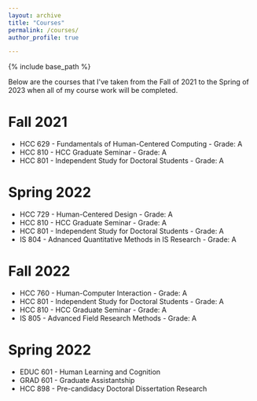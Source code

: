 ```yaml
---
layout: archive
title: "Courses"
permalink: /courses/
author_profile: true

---
```


{% include base_path %}

Below are the courses that I've taken from the Fall of 2021 to the Spring of 2023 when all of my course work will be completed. 

Fall 2021
======
<ul>
  <li>HCC 629 - Fundamentals of Human-Centered Computing - Grade: A</li>
  <li>HCC 810 - HCC Graduate Seminar - Grade: A</li>
  <li>HCC 801 - Independent Study for Doctoral Students - Grade: A</li>
 </ul>
 
 Spring 2022
======
<ul>
  <li>HCC 729 - Human-Centered Design - Grade: A</li>
  <li>HCC 810 - HCC Graduate Seminar - Grade: A</li>
  <li>HCC 801 - Independent Study for Doctoral Students - Grade: A</li>
  <li>IS 804 - Adnanced Quantitative Methods in IS Research - Grade: A</li>
 </ul>
 
 Fall 2022
======
<ul>
  <li>HCC 760 - Human-Computer Interaction - Grade: A</li>
  <li>HCC 801 - Independent Study for Doctoral Students - Grade: A</li>
  <li>HCC 810 - HCC Graduate Seminar - Grade: A</li>
  <li>IS 805 - Advanced Field Research Methods - Grade: A</li>
 </ul>
 
 Spring 2022
======
<ul>
  <li>EDUC 601 - Human Learning and Cognition</li>
  <li>GRAD 601 - Graduate Assistantship</li>
  <li>HCC 898 - Pre-candidacy Doctoral Dissertation Research</li>
 </ul>
